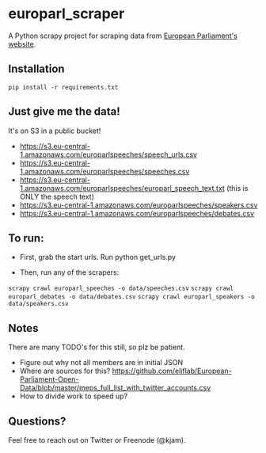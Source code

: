 # europarl_scraper
A Python scrapy project for scraping data from [European Parliament's website](http://www.europarl.europa.eu/).


## Installation

    pip install -r requirements.txt

## Just give me the data!

It's on S3 in a public bucket! 
 
 * https://s3.eu-central-1.amazonaws.com/europarlspeeches/speech_urls.csv
 * https://s3.eu-central-1.amazonaws.com/europarlspeeches/speeches.csv
 * https://s3.eu-central-1.amazonaws.com/europarlspeeches/europarl_speech_text.txt (this is ONLY the speech text)
 * https://s3.eu-central-1.amazonaws.com/europarlspeeches/speakers.csv
 * https://s3.eu-central-1.amazonaws.com/europarlspeeches/debates.csv


## To run:

* First, grab the start urls. Run python get_urls.py

* Then, run any of the scrapers:

`scrapy crawl europarl_speeches -o data/speeches.csv`
`scrapy crawl europarl_debates -o data/debates.csv`
`scrapy crawl europarl_speakers -o data/speakers.csv`

## Notes

There are many TODO's for this still, so plz be patient.

* Figure out why not all members are in initial JSON
* Where are sources for this? https://github.com/eliflab/European-Parliament-Open-Data/blob/master/meps_full_list_with_twitter_accounts.csv
* How to divide work to speed up?

## Questions?

Feel free to reach out on Twitter or Freenode (@kjam).
